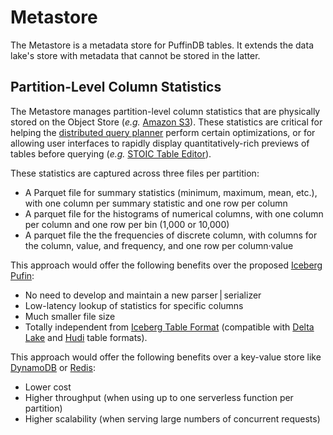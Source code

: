 # Metastore

The Metastore is a metadata store for PuffinDB tables. It extends the data lake's store with metadata that cannot be stored in the latter.

## Partition-Level Column Statistics
The Metastore manages partition-level column statistics that are physically stored on the Object Store (*e.g.* [Amazon S3](https://aws.amazon.com/s3/)). These statistics are critical for helping the [distributed query planner](Query%20Planner.md) perform certain optimizations, or for allowing user interfaces to rapidly display quantitatively-rich previews of tables before querying (*e.g.* [STOIC Table Editor](https://github.com/stoic-doc/Community/discussions/534)).

These statistics are captured across three files per partition:
- A Parquet file for summary statistics (minimum, maximum, mean, etc.), with one column per summary statistic and one row per column
- A parquet file for the histograms of numerical columns, with one column per column and one row per bin (1,000 or 10,000)
- A parquet file the the frequencies of discrete column, with columns for the column, value, and frequency, and one row per column·value

This approach would offer the following benefits over the proposed [Iceberg Pufin](https://iceberg.apache.org/puffin-spec/):
- No need to develop and maintain a new parser | serializer
- Low-latency lookup of statistics for specific columns
- Much smaller file size
- Totally independent from [Iceberg Table Format](https://iceberg.apache.org/spec/) (compatible with [Delta Lake](https://delta.io/) and [Hudi](https://hudi.apache.org/) table formats).

This approach would offer the following benefits over a key-value store like [DynamoDB](https://aws.amazon.com/dynamodb/) or [Redis](https://redis.io/):
- Lower cost
- Higher throughput (when using up to one serverless function per partition)
- Higher scalability (when serving large numbers of concurrent requests)
